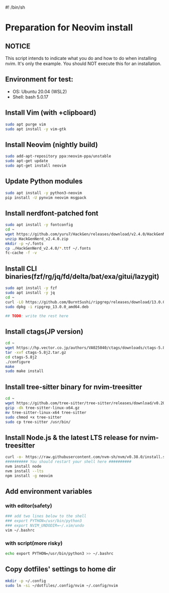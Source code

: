 #! /bin/sh

# Preparation for Neovim install

## NOTICE
This script intends to indicate what you do
and how to do when installing nvim.
It's only the example.
You should NOT execute this for an installation.

## Environment for test:
- OS: Ubuntu 20.04 (WSL2)
- Shell: bash 5.0.17


## Install Vim (with +clipboard)
```bash
sudo apt purge vim
sudo apt install -y vim-gtk
```

## Install Neovim (nightly build)
```bash
sudo add-apt-repository ppa:neovim-ppa/unstable
sudo apt-get update
sudo apt-get install neovim
```

## Update Python modules
```bash
sudo apt install -y python3-neovim
pip install -U pynvim neovim msgpack
```

## Install nerdfont-patched font
```bash
sudo apt install -y fontconfig
cd ~
wget https://github.com/yuru7/HackGen/releases/download/v2.4.0/HackGenNerd_v2.4.0.zip
unzip HackGenNerd_v2.4.0.zip
mkdir -p ~/.fonts
cp ./HackGenNerd_v2.4.0/*.ttf ~/.fonts
fc-cache -f -v
```

## Install CLI binaries(fzf/rg/jq/fd/delta/bat/exa/gitui/lazygit)
```bash
sudo apt install -y fzf
sudo apt install -y jq
cd ~
curl -LO https://github.com/BurntSushi/ripgrep/releases/download/13.0.0/ripgrep_13.0.0_amd64.deb
sudo dpkg -i ripgrep_13.0.0_amd64.deb

## TODO: write the rest here 
```

## Install ctags(JP version)
```bash
cd ~
wget https://hp.vector.co.jp/authors/VA025040/ctags/downloads/ctags-5.8j2.tar.gz
tar -xvf ctags-5.8j2.tar.gz
cd ctags-5.8j2
./configure
make
sudo make install
```

## Install tree-sitter binary for nvim-treesitter
```bash
cd ~
wget https://github.com/tree-sitter/tree-sitter/releases/download/v0.20.0/tree-sitter-linux-x64.gz
gzip -dk tree-sitter-linux-x64.gz
mv tree-sitter-linux-x64 tree-sitter
sudo chmod +x tree-sitter
sudo cp tree-sitter /usr/bin/
```

## Install Node.js & the latest LTS release for nvim-treesitter
```bash
curl -o- https://raw.githubusercontent.com/nvm-sh/nvm/v0.38.0/install.sh | bash
########## You should restart your shell here ##########
nvm install node
nvm install --lts
npm install -g neovim
```

## Add environment variables
### with editor(safety)
```bash
### add two lines below to the shell
### export PYTHON=/usr/bin/python3
### export NVIM_UNDODIR=~/.vim/undo
vim ~/.bashrc
```

### with script(more risky)
```bash
echo export PYTHON=/usr/bin/python3 >> ~/.bashrc
```

## Copy dotfiles' settings to home dir
```bash
mkdir -p ~/.config
sudo ln -si ~/dotfiles/.config/nvim ~/.config/nvim
```

